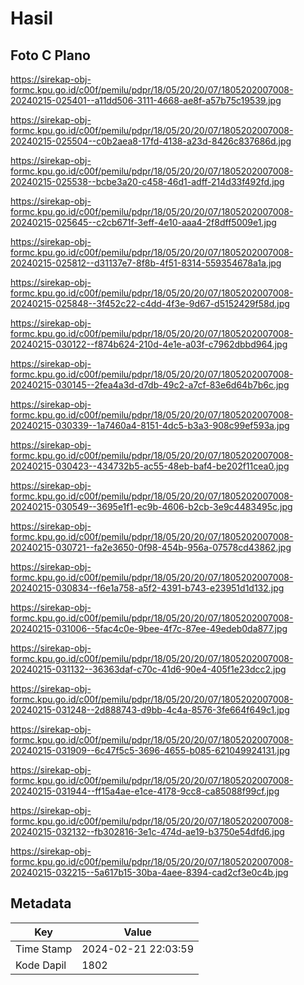 # Hasil

## Foto C Plano

https://sirekap-obj-formc.kpu.go.id/c00f/pemilu/pdpr/18/05/20/20/07/1805202007008-20240215-025401--a11dd506-3111-4668-ae8f-a57b75c19539.jpg

https://sirekap-obj-formc.kpu.go.id/c00f/pemilu/pdpr/18/05/20/20/07/1805202007008-20240215-025504--c0b2aea8-17fd-4138-a23d-8426c837686d.jpg

https://sirekap-obj-formc.kpu.go.id/c00f/pemilu/pdpr/18/05/20/20/07/1805202007008-20240215-025538--bcbe3a20-c458-46d1-adff-214d33f492fd.jpg

https://sirekap-obj-formc.kpu.go.id/c00f/pemilu/pdpr/18/05/20/20/07/1805202007008-20240215-025645--c2cb671f-3eff-4e10-aaa4-2f8dff5009e1.jpg

https://sirekap-obj-formc.kpu.go.id/c00f/pemilu/pdpr/18/05/20/20/07/1805202007008-20240215-025812--d31137e7-8f8b-4f51-8314-559354678a1a.jpg

https://sirekap-obj-formc.kpu.go.id/c00f/pemilu/pdpr/18/05/20/20/07/1805202007008-20240215-025848--3f452c22-c4dd-4f3e-9d67-d5152429f58d.jpg

https://sirekap-obj-formc.kpu.go.id/c00f/pemilu/pdpr/18/05/20/20/07/1805202007008-20240215-030122--f874b624-210d-4e1e-a03f-c7962dbbd964.jpg

https://sirekap-obj-formc.kpu.go.id/c00f/pemilu/pdpr/18/05/20/20/07/1805202007008-20240215-030145--2fea4a3d-d7db-49c2-a7cf-83e6d64b7b6c.jpg

https://sirekap-obj-formc.kpu.go.id/c00f/pemilu/pdpr/18/05/20/20/07/1805202007008-20240215-030339--1a7460a4-8151-4dc5-b3a3-908c99ef593a.jpg

https://sirekap-obj-formc.kpu.go.id/c00f/pemilu/pdpr/18/05/20/20/07/1805202007008-20240215-030423--434732b5-ac55-48eb-baf4-be202f11cea0.jpg

https://sirekap-obj-formc.kpu.go.id/c00f/pemilu/pdpr/18/05/20/20/07/1805202007008-20240215-030549--3695e1f1-ec9b-4606-b2cb-3e9c4483495c.jpg

https://sirekap-obj-formc.kpu.go.id/c00f/pemilu/pdpr/18/05/20/20/07/1805202007008-20240215-030721--fa2e3650-0f98-454b-956a-07578cd43862.jpg

https://sirekap-obj-formc.kpu.go.id/c00f/pemilu/pdpr/18/05/20/20/07/1805202007008-20240215-030834--f6e1a758-a5f2-4391-b743-e23951d1d132.jpg

https://sirekap-obj-formc.kpu.go.id/c00f/pemilu/pdpr/18/05/20/20/07/1805202007008-20240215-031006--5fac4c0e-9bee-4f7c-87ee-49edeb0da877.jpg

https://sirekap-obj-formc.kpu.go.id/c00f/pemilu/pdpr/18/05/20/20/07/1805202007008-20240215-031132--36363daf-c70c-41d6-90e4-405f1e23dcc2.jpg

https://sirekap-obj-formc.kpu.go.id/c00f/pemilu/pdpr/18/05/20/20/07/1805202007008-20240215-031248--2d888743-d9bb-4c4a-8576-3fe664f649c1.jpg

https://sirekap-obj-formc.kpu.go.id/c00f/pemilu/pdpr/18/05/20/20/07/1805202007008-20240215-031909--6c47f5c5-3696-4655-b085-621049924131.jpg

https://sirekap-obj-formc.kpu.go.id/c00f/pemilu/pdpr/18/05/20/20/07/1805202007008-20240215-031944--ff15a4ae-e1ce-4178-9cc8-ca85088f99cf.jpg

https://sirekap-obj-formc.kpu.go.id/c00f/pemilu/pdpr/18/05/20/20/07/1805202007008-20240215-032132--fb302816-3e1c-474d-ae19-b3750e54dfd6.jpg

https://sirekap-obj-formc.kpu.go.id/c00f/pemilu/pdpr/18/05/20/20/07/1805202007008-20240215-032215--5a617b15-30ba-4aee-8394-cad2cf3e0c4b.jpg


## Metadata

| Key        | Value               |
| ---------- | ------------------- |
| Time Stamp | 2024-02-21 22:03:59 |
| Kode Dapil | 1802                |



